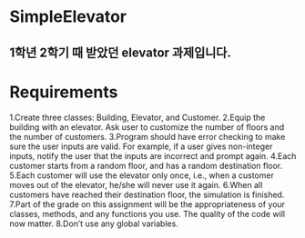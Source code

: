 # SimpleElevator

## 1학년 2학기 때 받았던 elevator 과제입니다.


# Requirements
1.Create three classes: Building, Elevator, and Customer.
2.Equip the building with an elevator. Ask user to customize the number of floors and the number of customers.
3.Program should have error checking to make sure the user inputs are valid. For example, if a user gives non-integer inputs, notify the user that the inputs are incorrect and prompt again.
4.Each customer starts from a random floor, and has a random destination floor.
5.Each customer will use the elevator only once, i.e., when a customer moves out of the elevator, he/she will never use it again.
6.When all customers have reached their destination floor, the simulation is finished.
7.Part of the grade on this assignment will be the appropriateness of your classes, methods, and any functions you use. The quality of the code will now matter.
8.Don’t use any global variables.